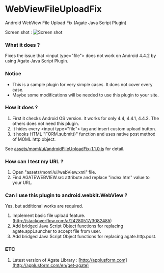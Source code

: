 # WebViewFileUploadFix
Android WebView File Upload Fix (Agate Java Script Plugin)

Screen shot :
![Screen shot](https://applusform.github.io/WebViewFileUploadFix/screenshot1.png)

### What it does ?
Fixes the issue that &lt;input type="file"&gt; does not work on Android 4.4.2 by using Agate Java Script Plugin.

### Notice
- This is a sample plugin for very simple cases. It does not cover every case.
- Maybe some modifications will be needed to use this plugin to your site.

### How it does ?
1. First it checks Android OS version. It works for only 4.4, 4.4.1, 4.4.2. The others does not need this plugin.
2. It hides every &lt;input type="file"&gt; tag and insert custom upload button.
3. It hooks HTML "FORM.submit()" function and uses native post method of MOML http object.

See [assets/moml/ui/androidFileUploadFix-1.1.0.js](https://github.com/applusform/WebViewFileUploadFix/blob/gh-pages/assets/moml/ui/androidFileUploadFix-1.1.0.js) for detail.

### How can I test my URL ?
1. Open "assets/moml/ui/webView.xml" file.
2. Find AGATEWEBVIEW.src attribute and replace "index.htm" value to your URL.

### Can I use this plugin to android.webkit.WebView ?
Yes, but additional works are required.

1. Implement basic file upload feature. (http://stackoverflow.com/a/24280517/3082485)
2. Add bridged Java Script Object functions for replacing agate.appLauncher to accept file from user.
3. Add bridged Java Script Object functions for replacing agate.http.post.

### ETC
1. Latest version of Agate Library : [http://applusform.com](http://applusform.com/en/get-agate)
